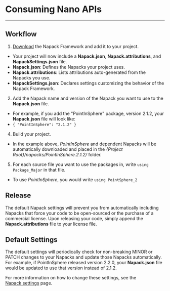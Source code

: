 # Consuming Nano APIs
---------------------

Workflow
--------
1. [Download](./Download.md) the Napack Framework and add it to your project.
 - Your project will now include a **Napack.json**, **Napack.attributions**, and **NapackSettings.json** file.
 - **Napack.json**: Defines the Napacks your project uses.
 - **Napack.attributions**: Lists attributions auto-generated from the Napacks you use.
 - **NapackSettings.json**: Declares settings customizing the behavior of the Napack Framework.
2. Add the Napack name and version of the Napack you want to use to the **Napack.json** file. 
 - For example, if you add the "PointInSphere" package, version 2.1.2, your **Napack.json** file will look like:
 -  ```{ "PointInSphere": "2.1.2" }```
4. Build your project. 
 - In the example above, *PointInSphere* and dependent Napacks will be automatically downloaded and placed in the *{Project Root}/napacks/PointInSphere.2.1.2/* folder.
5. For each source file you want to use the packages in, write ```using Package_Major``` in that file.
  - To use *PointInSphere*, you would write ```using PointSphere_2```

Release
--------
The default Napack settings will prevent you from automatically including Napacks that force your code to be open-sourced or the purchase of a commercial license. Upon releasing your code, simply append the **Napack.attributions** file to your license file.

Default Settings
----------------
The default settings will periodically check for non-breaking MINOR or PATCH changes to your Napacks and update those Napacks automatically. For example, if PointInSphere released version 2.2.0, your **Napack.json** file would be updated to use that version instead of 2.1.2.

For more information on how to change these settings, see the [Napack.settings](./NapackSettings.md) page.